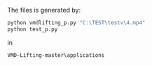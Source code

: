 The files is generated by:

```cmd
python vmdlifting_p.py "C:\TEST\testv\4.mp4"
python test_p.py
```

in 
```cmd
VMD-Lifting-master\applications
```
